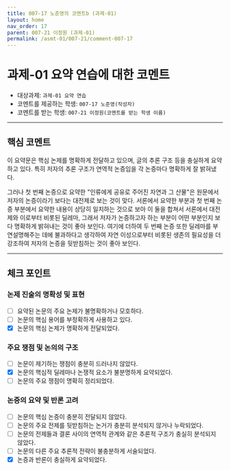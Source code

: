 ```yaml
---
title: 007-17 노준영의 코멘트b (과제-01) 
layout: home
nav_order: 17
parent: 007-21 이정원 (과제-01)
permalink: /asmt-01/007-21/comment-007-17
---
```


# 과제-01 요약 연습에 대한 코멘트

- 대상과제: `과제-01 요약 연습`
- 코멘트를 제공하는 학생: `007-17 노준영(작성자)` 
- 코멘트를 받는 학생: `007-21 이정원(코멘트를 받는 학생 이름)` 

---

## 핵심 코멘트

이 요약문은 핵심 논제를 명확하게 전달하고 있으며, 글의 추론 구조 등을 충실하게 요약하고 있다. 특히 저자의 추론 구조가 연역적 논증임을 각 논증마다 명확하게 잘 밝혀냈다.

그러나 첫 번째 논증으로 요약한 "인류에게 공유로 주어진 자연과 그 산물"은 원문에서 저자의 논증이라기 보다는 대전제로 보는 것이 맞다. 서론에서 요약한 부분과 첫 번째 논증 부분에서 요약한 내용이 상당히 일치하는 것으로 보아 이 둘을 합쳐서 서론에서 대전제와 이로부터 비롯된 딜레마, 그래서 저자가 논증하고자 하는 부분이 어떤 부분인지 보다 명확하게 밝혀내는 것이 좋아 보인다. 여기에 더하여 두 번째 논증 또한 딜레마를 부연설명해주는 데에 불과하다고 생각하여 자연 이성으로부터 비롯된 생존의 필요성을 더 강조하여 저자의 논증을 뒷받침하는 것이 좋아 보인다.



---

## 체크 포인트

### 논제 진술의 명확성 및 표현  
- [ ] 요약된 논문의 주요 논제가 불명확하거나 모호하다.  
- [ ] 논문의 핵심 용어를 부정확하게 사용하고 있다.  
- [x] 논문의 핵심 논제가 명확하게 전달되었다.  

### 주요 쟁점 및 논의의 구조  
- [ ] 논문이 제기하는 쟁점이 충분히 드러나지 않았다.  
- [x] 논문의 핵심적 딜레마나 논쟁적 요소가 불분명하게 요약되었다.  
- [ ] 논문의 주요 쟁점이 명확히 정리되었다.  

### 논증의 요약 및 반론 고려  
- [ ] 논문의 핵심 논증이 충분히 전달되지 않았다.  
- [ ] 논문의 주요 전제를 뒷받침하는 논거가 충분히 분석되지 않거나 누락되었다.  
- [ ] 논문의 전제들과 결론 사이의 연역적 관계와 같은 추론적 구조가 충실히 분석되지 않았다.  
- [ ] 논문의 다른 주요 추론적 전략이 불충분하게 서술되었다.
- [x] 논증과 반론이 충실하게 요약되었다. 